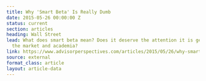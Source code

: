 ```yaml
---
title: Why 'Smart Beta' Is Really Dumb
date: 2015-05-26 00:00:00 Z
status: current
section: articles
heading: Wall Street
lead: What does smart beta mean? Does it deserve the attention it is getting from
  the market and academia?
link: https://www.advisorperspectives.com/articles/2015/05/26/why-smart-beta-is-really-dumb
source: external
format_class: article
layout: article-data
---
```


